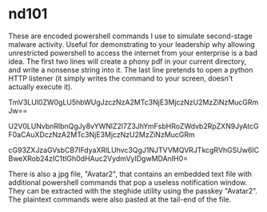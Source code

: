 # nd101

These are encoded powershell commands I use to simulate second-stage malware activity. Useful for demonstrating to your leadership why allowing unrestricted powershell to access the internet from your enterprise is a bad idea. The first two lines will create a phony pdf in your current directory, and write a nonsense string into it. The last line pretends to open a python HTTP listener (it simply writes the command to your screen, doesn't actually execute it).

TmV3LUl0ZW0gLU5hbWUgJzczNzA2MTc3NjE3MjczNzU2MzZiNzMucGRmJw==

U2V0LUNvbnRlbnQgJy8vYWNlZ2l7Z3JhYmFsbHRoZWdvb2RpZXN9JyAtcGF0aCAuXDczNzA2MTc3NjE3MjczNzU2MzZiNzMucGRm

cG93ZXJzaGVsbCB7IFdyaXRlLUhvc3QgJ1NJTVVMQVRJTkcgRVhGSUw6ICBweXRob24zIC1tIGh0dHAuc2VydmVyIDgwMDAnIH0=


There is also a jpg file, "Avatar2", that contains an embedded text file with additional powershell commands that pop a useless notification window. They can be extracted with the steghide utility using the passkey "Avatar2". The plaintext commands were also pasted at the tail-end of the file.

